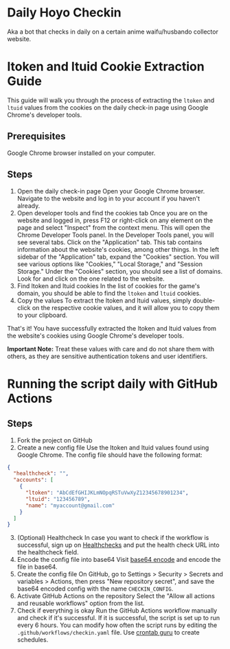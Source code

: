 # Daily Hoyo Checkin

Aka a bot that checks in daily on a certain anime waifu/husbando collector website.

# ltoken and ltuid Cookie Extraction Guide

This guide will walk you through the process of extracting the `ltoken` and `ltuid` values from the cookies on the daily check-in page using Google Chrome's developer tools.

## Prerequisites

Google Chrome browser installed on your computer.

## Steps

1. Open the daily check-in page
   Open your Google Chrome browser. Navigate to the website and log in to your account if you haven't already.
2. Open developer tools and find the cookies tab
   Once you are on the website and logged in, press F12 or right-click on any element on the page and select "Inspect" from the context menu. This will open the Chrome Developer Tools panel. In the Developer Tools panel, you will see several tabs. Click on the "Application" tab. This tab contains information about the website's cookies, among other things. In the left sidebar of the "Application" tab, expand the "Cookies" section. You will see various options like "Cookies," "Local Storage," and "Session Storage."
   Under the "Cookies" section, you should see a list of domains. Look for and click on the one related to the website.
3. Find ltoken and ltuid cookies
   In the list of cookies for the game's domain, you should be able to find the `ltoken` and `ltuid` cookies.
4. Copy the values
   To extract the ltoken and ltuid values, simply double-click on the respective cookie values, and it will allow you to copy them to your clipboard.

That's it! You have successfully extracted the ltoken and ltuid values from the website's cookies using Google Chrome's developer tools.

**Important Note:** Treat these values with care and do not share them with others, as they are sensitive authentication tokens and user identifiers.

# Running the script daily with GitHub Actions

## Steps

1. Fork the project on GitHub
2. Create a new config file
   Use the ltoken and ltuid values found using Google Chrome. The config file should have the following format:

```json
{
  "healthcheck": "",
  "accounts": [
    {
      "ltoken": "AbCdEfGHIJKLmNOpqRSTuVwXyZ12345678901234",
      "ltuid": "123456789",
      "name": "myaccount@gmail.com"
    }
  ]
}
```

3. (Optional) Healthcheck
   In case you want to check if the workflow is successful, sign up on [Healthchecks](https://healthchecks.io/) and put the health check URL into the healthcheck field.
4. Encode the config file into base64
   Visit [base64 encode](https://www.base64encode.org/) and encode the file in base64.
5. Create the config file
   On GitHub, go to Settings > Security > Secrets and variables > Actions, then press "New repository secret", and save the base64 encoded config with the name `CHECKIN_CONFIG`.
6. Activate GitHub Actions on the repository
   Select the "Allow all actions and reusable workflows" option from the list.
7. Check if everything is okay
   Run the GitHub Actions workflow manually and check if it's successful. If it is successful, the script is set up to run every 6 hours. You can modify how often the script runs by editing the `.github/workflows/checkin.yaml` file. Use [crontab guru](https://crontab.guru) to create schedules.
